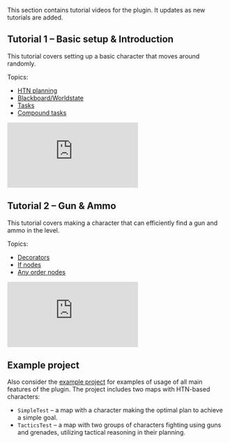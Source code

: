 This section contains tutorial videos for the plugin. It updates as new tutorials are added.

## Tutorial 1 – Basic setup & Introduction

This tutorial covers setting up a basic character that moves around randomly.

Topics:

- [HTN planning](planning.md)
- [Blackboard/Worldstate](manipulating-worldstates.md)
- [Tasks](task.md)
- [Compound tasks](subnetwork.md)

<div class="embed-responsive embed-responsive-16by9" style="max-width: 800px;">
    <iframe src="https://www.youtube-nocookie.com/embed/gQ_74X530KQ" frameborder="0" allow="encrypted-media; picture-in-picture" allowfullscreen></iframe>
</div>

## Tutorial 2 – Gun & Ammo 

This tutorial covers making a character that can efficiently find a gun and ammo in the level. 

Topics:

- [Decorators](decorator.md)
- [If nodes](if.md)
- [Any order nodes](anyorder.md)

<div class="embed-responsive embed-responsive-16by9" style="max-width: 800px;">
    <iframe src="https://www.youtube-nocookie.com/embed/VXqB2iMaU0Y" frameborder="0" allow="encrypted-media; picture-in-picture" allowfullscreen></iframe>
</div>

## Example project

Also consider the [example project](https://github.com/maksmaisak/htn-example-project) for examples of usage of all main features of the plugin.
The project includes two maps with HTN-based characters:

- `SimpleTest` – a map with a character making the optimal plan to achieve a simple goal.
- `TacticsTest` – a map with two groups of characters fighting using guns and grenades, utilizing tactical reasoning in their planning.
